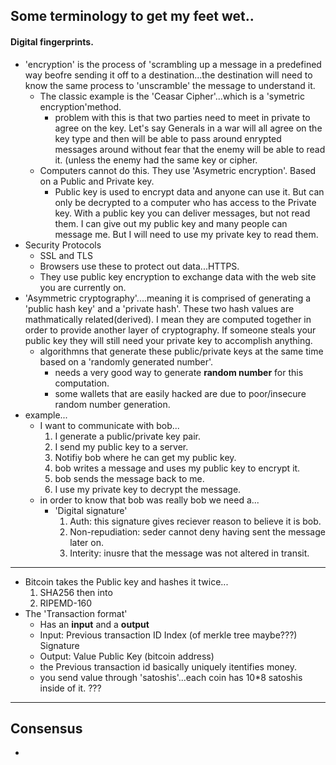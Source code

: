 ## Some terminology to get my feet wet..

#### Digital fingerprints.

- 'encryption' is the process of 'scrambling up a message in a predefined way beofre sending it off to a destination...the destination will need to know the same process to 'unscramble' the message to understand it.
  - The classic example is the 'Ceasar Cipher'...which is a 'symetric encryption'method.
    - problem with this is that two parties need to meet in private to agree on the key. Let's say Generals in a war will all agree on the key type and then will be able to pass around enrypted messages around without fear that the enemy will be able to read it. (unless the enemy had the same key or cipher.
  - Computers cannot do this. They use 'Asymetric encryption'. Based on a Public and Private key.
    - Public key is used to encrypt data and anyone can use it. But can only be decrypted to a computer who has access to the Private key. With a public key you can deliver messages, but not read them. I can give out my public key and many people can message me. But I will need to use my private key to read them.
- Security Protocols
  - SSL and TLS
  - Browsers use these to protect out data...HTTPS.
  - They use public key encryption to exchange data with the web site you are currently on.
- 'Asymmetric cryptography'....meaning it is comprised of generating a 'public hash key' and a 'private hash'. These two hash values are mathmatically related(derived). I mean they are computed together in order to provide another layer of cryptography. If someone steals your public key they will still need your private key to accomplish anything.
  - algorithmns that generate these public/private keys at the same time based on a 'randomly generated number'.
    - needs a very good way to generate **random number** for this computation.
    - some wallets that are easily hacked are due to poor/insecure random number generation.
- example...
  - I want to communicate with bob...
    1. I generate a public/private key pair.
    2. I send my public key to a server.
    3. Notifiy bob where he can get my public key.
    4. bob writes a message and uses my public key to encrypt it.
    5. bob sends the message back to me.
    6. I use my private key to decrypt the message.
  - in order to know that bob was really bob we need a...
    - 'Digital signature'
      1. Auth: this signature gives reciever reason to believe it is bob.
      2. Non-repudiation: seder cannot deny having sent the message later on.
      3. Interity: inusre that the message was not altered in transit.

---

- Bitcoin takes the Public key and hashes it twice...
  1. SHA256
     then into
  2. RIPEMD-160
- The 'Transaction format'
  - Has an **input** and a **output**
  - Input: Previous transaction ID
    Index (of merkle tree maybe???)
    Signature
  - Output: Value
    Public Key (bitcoin address)
  - the Previous transaction id basically uniquely itentifies money.
  - you send value through 'satoshis'...each coin has 10\*8 satoshis inside of it. ???

---

## Consensus

-
